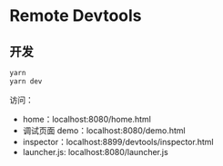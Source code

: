 # Remote Devtools

## 开发

```bash
yarn
yarn dev
```

访问：

-   home：localhost:8080/home.html
-   调试页面 demo：localhost:8080/demo.html
-   inspector：localhost:8899/devtools/inspector.html
-   launcher.js: localhost:8080/launcher.js



